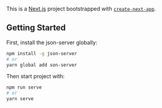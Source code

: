 This is a [Next.js](https://nextjs.org/) project bootstrapped with [`create-next-app`](https://github.com/vercel/next.js/tree/canary/packages/create-next-app).

## Getting Started

First, install the json-server globally:

```bash
npm install -g json-server
# or
yarn global add son-server
```

Then start project with:

```bash
npm run serve
# or
yarn serve
```

